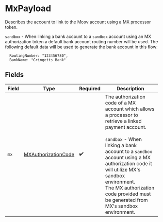 # MxPayload

Describes the account to link to the Moov account using a MX processor token. 

`sandbox` - When linking a bank account to a `sandbox` account using an MX authorization token a default bank account routing number will
be used. The following default data will be used to generate the bank account in this flow:

```
  RoutingNumber: "123456780",
  BankName: "Gringotts Bank"
```


## Fields

| Field                                                                                                                                                                                                                                                                                                                               | Type                                                                                                                                                                                                                                                                                                                                | Required                                                                                                                                                                                                                                                                                                                            | Description                                                                                                                                                                                                                                                                                                                         |
| ----------------------------------------------------------------------------------------------------------------------------------------------------------------------------------------------------------------------------------------------------------------------------------------------------------------------------------- | ----------------------------------------------------------------------------------------------------------------------------------------------------------------------------------------------------------------------------------------------------------------------------------------------------------------------------------- | ----------------------------------------------------------------------------------------------------------------------------------------------------------------------------------------------------------------------------------------------------------------------------------------------------------------------------------- | ----------------------------------------------------------------------------------------------------------------------------------------------------------------------------------------------------------------------------------------------------------------------------------------------------------------------------------- |
| `mx`                                                                                                                                                                                                                                                                                                                                | [MXAuthorizationCode](../../models/components/MXAuthorizationCode.md)                                                                                                                                                                                                                                                               | :heavy_check_mark:                                                                                                                                                                                                                                                                                                                  | The authorization code of a MX account which allows a processor to retrieve a linked payment account. <br/><br/>`sandbox` - When linking a bank account to a `sandbox` account using a MX authorization code it will utilize MX's sandbox environment. <br/>The MX authorization code provided must be generated from MX's sandbox environment. |